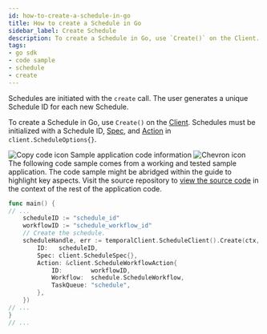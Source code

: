 ```yaml
---
id: how-to-create-a-schedule-in-go
title: How to create a Schedule in Go
sidebar_label: Create Schedule
description: To create a Schedule in Go, use `Create()` on the Client.
tags:
- go sdk
- code sample
- schedule
- create
---
```


<!-- DO NOT EDIT THIS FILE DIRECTLY.
THIS FILE IS GENERATED from https://github.com/temporalio/documentation/blob/local_dacx/sample-apps/go/features/schedules/create/main.go. -->

Schedules are initiated with the `create` call.
The user generates a unique Schedule ID for each new Schedule.

To create a Schedule in Go, use `Create()` on the [Client](/concepts/what-is-a-temporal-client).
Schedules must be initialized with a Schedule ID, [Spec](/concepts/what-is-a-schedule#spec), and [Action](/concepts/what-is-a-schedule#action) in `client.ScheduleOptions{}`.

<div class="copycode-notice-container"><div class="copycode-notice"><img data-style="copycode-icon" src="/icons/copycode.png" alt="Copy code icon" /> Sample application code information <img id="i-id1434403563" data-event="clickable-copycode-info" data-style="chevron-icon" src="/icons/chevron.png" alt="Chevron icon" /></div><div id="copycode-info-id1434403563" class="copycode-info">The following code sample comes from a working and tested sample application. The code sample might be abridged within the guide to highlight key aspects. Visit the source repository to <a href="https://github.com/temporalio/documentation/blob/local_dacx/sample-apps/go/features/schedules/create/main.go">view the source code</a> in the context of the rest of the application code.</div></div>

```go
func main() {
// ...
	scheduleID := "schedule_id"
	workflowID := "schedule_workflow_id"
	// Create the schedule.
	scheduleHandle, err := temporalClient.ScheduleClient().Create(ctx, client.ScheduleOptions{
		ID:   scheduleID,
		Spec: client.ScheduleSpec{},
		Action: &client.ScheduleWorkflowAction{
			ID:        workflowID,
			Workflow:  schedule.ScheduleWorkflow,
			TaskQueue: "schedule",
		},
	})
// ...
}
// ...
```
